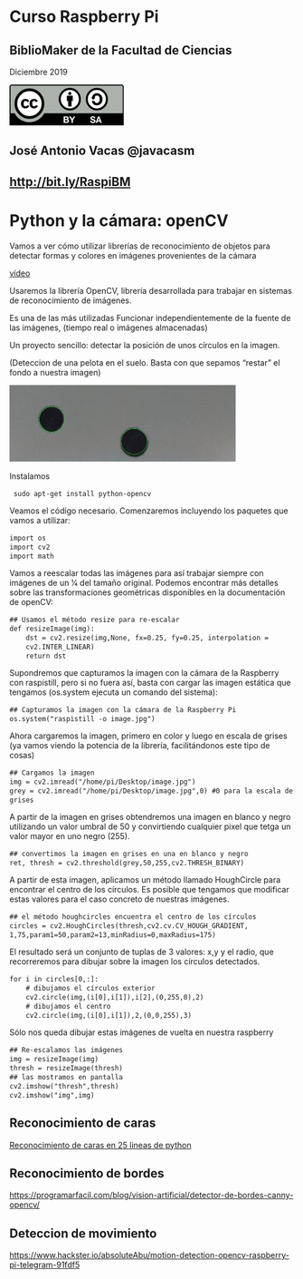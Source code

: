 # Curso Raspberry Pi

## BiblioMaker de la Facultad de Ciencias

Diciembre 2019

![CC](./images/Licencia_CC.png)

## José Antonio Vacas  @javacasm

## http://bit.ly/RaspiBM

# Python y la cámara: openCV

Vamos a ver cómo utilizar librerías de reconocimiento de objetos para detectar formas y colores en imágenes provenientes de la cámara

[vídeo](https://www.youtube.com/watch?v=CigGvt3DXIw)

Usaremos la librería OpenCV, librería desarrollada para trabajar en sistemas de
reconocimiento de imágenes.

Es una de las más utilizadas
Funcionar independientemente de la fuente de las imágenes, (tiempo real o imágenes almacenadas)

Un proyecto sencillo: detectar la posición de unos círculos en la imagen.

(Deteccion de una pelota en el suelo. Basta con que sepamos “restar” el fondo a nuestra
imagen)

![detectandoCirculos.png](./imagenes/detectandoCirculos.png)

Instalamos

	 sudo apt-get install python-opencv

Veamos el código necesario. Comenzaremos incluyendo los paquetes que vamos a utilizar:

	import os
	import cv2
	import math

Vamos a reescalar todas las imágenes para así trabajar siempre con imágenes de un 1⁄4 del tamaño original. Podemos encontrar más detalles sobre las transformaciones geométricas disponibles en la documentación de openCV:

	## Usamos el método resize para re-escalar
	def resizeImage(img):
		dst = cv2.resize(img,None, fx=0.25, fy=0.25, interpolation =
		cv2.INTER_LINEAR)
		return dst

Supondremos que capturamos la imagen con la cámara de la Raspberry con raspistill, pero si no fuera así, basta con cargar las imagen estática que tengamos (os.system ejecuta un comando del sistema):

	## Capturamos la imagen con la cámara de la Raspberry Pi
	os.system("raspistill -o image.jpg")

Ahora cargaremos la imagen, primero en color y luego en escala de grises (ya vamos viendo la potencia de la librería, facilitándonos este tipo de cosas)

	## Cargamos la imagen
	img = cv2.imread("/home/pi/Desktop/image.jpg")
	grey = cv2.imread("/home/pi/Desktop/image.jpg",0) #0 para la escala de grises

A partir de la imagen en grises obtendremos una imagen en blanco y negro utilizando un valor umbral de 50 y convirtiendo cualquier pixel que tetga un valor mayor en uno negro (255).

	## convertimos la imagen en grises en una en blanco y negro
	ret, thresh = cv2.threshold(grey,50,255,cv2.THRESH_BINARY)

A partir de esta imagen, aplicamos un método llamado HoughCircle para encontrar el centro de los círculos. Es posible que tengamos que modificar estas valores para el caso concreto de nuestras imágenes.

	## el método houghcircles encuentra el centro de los círculos
	circles = cv2.HoughCircles(thresh,cv2.cv.CV_HOUGH_GRADIENT, 1,75,param1=50,param2=13,minRadius=0,maxRadius=175)

El resultado será un conjunto de tuplas de 3 valores: x,y y el radio, que recorreremos para dibujar sobre la imagen los círculos detectados.

	for i in circles[0,:]:
		# dibujamos el círculos exterior
		cv2.circle(img,(i[0],i[1]),i[2],(0,255,0),2)
		# dibujamos el centro
		cv2.circle(img,(i[0],i[1]),2,(0,0,255),3)

Sólo nos queda dibujar estas imágenes de vuelta en nuestra raspberry

	## Re-escalamos las imágenes
	img = resizeImage(img)
	thresh = resizeImage(thresh)
	## las mostramos en pantalla
	cv2.imshow("thresh",thresh)
	cv2.imshow("img",img)
	

## Reconocimiento de caras

[Reconocimiento de caras en 25 lineas de python](https://realpython.com/face-recognition-with-python/)

## Reconocimiento de bordes

https://programarfacil.com/blog/vision-artificial/detector-de-bordes-canny-opencv/

## Deteccion de movimiento

https://www.hackster.io/absoluteAbu/motion-detection-opencv-raspberry-pi-telegram-91fdf5
